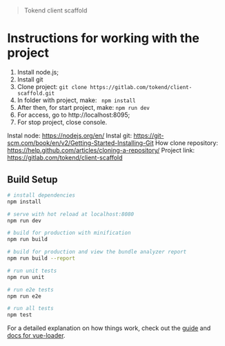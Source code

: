 # 

> Tokend client scaffold

# Instructions for working with the project

1. Install node.js;
2. Install git
3. Clone project: ```git clone https://gitlab.com/tokend/client-scaffold.git```
4. In folder with project, make: ``` npm install```
6. After then, for start project, make: ```npm run dev```
7. For access, go to http://localhost:8095;
8. For stop project, close console. 

Instal node: https://nodejs.org/en/
Instal git: https://git-scm.com/book/en/v2/Getting-Started-Installing-Git
How clone repository: https://help.github.com/articles/cloning-a-repository/
Project link: https://gitlab.com/tokend/client-scaffold


## Build Setup

``` bash
# install dependencies
npm install

# serve with hot reload at localhost:8080
npm run dev

# build for production with minification
npm run build

# build for production and view the bundle analyzer report
npm run build --report

# run unit tests
npm run unit

# run e2e tests
npm run e2e

# run all tests
npm test
```

For a detailed explanation on how things work, check out the [guide](http://vuejs-templates.github.io/webpack/) and [docs for vue-loader](http://vuejs.github.io/vue-loader).

